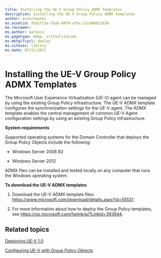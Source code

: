 ```yaml
---
title: Installing the UE-V Group Policy ADMX Templates
description: Installing the UE-V Group Policy ADMX Templates
author: aczechowski
ms.assetid: 7bd1f12e-7ba6-49f9-af9c-22c496b13b39
ms.reviewer:
ms.author: aaroncz
ms.pagetype: mdop, virtualization
ms.mktglfcycl: deploy
ms.sitesec: library
ms.date: 07/12/2017
---
```



# Installing the UE-V Group Policy ADMX Templates


The Microsoft User Experience Virtualization (UE-V) agent can be managed by using the existing Group Policy infrastructure. The UE-V ADMX template configures the synchronization settings for the UE-V agent. The ADMX template enables the central management of common UE-V Agent configuration settings by using an existing Group Policy infrastructure.

**System requirements**

Supported operating systems for the Domain Controller that deploys the Group Policy Objects include the following:

-   Windows Server 2008 R2

-   Windows Server 2012

ADMX files can be installed and tested locally on any computer that runs the Windows operating system.

**To download the UE-V ADMX templates**

1.  Download the UE-V ADMX template files: <https://www.microsoft.com/download/details.aspx?id=55531>.

2.  For more information about how to deploy the Group Policy templates, see <https://go.microsoft.com/fwlink/p/?LinkId=393944>.

## Related topics


[Deploying UE-V 1.0](deploying-ue-v-10.md)

[Configuring UE-V with Group Policy Objects](configuring-ue-v-with-group-policy-objects.md)

 

 





